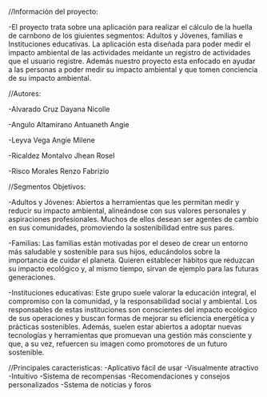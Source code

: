 //Información del proyecto: 

-El proyecto trata sobre una aplicación para realizar el cálculo de la huella de carnbono de los giuientes segmentos: Adultos y Jóvenes, familias e Instituciones educativas. La aplicación esta diseñada para poder medir el impacto ambiental de las actividades meidante un registro de actividades que el usuario registre. Además nuestro proyecto esta enfocado en ayudar a las personas a poder medir su impacto ambiental y que tomen conciencia de su impacto ambiental.


//Autores:

-Alvarado Cruz Dayana Nicolle

-Angulo Altamirano Antuaneth Angie

-Leyva Vega Angie Milene

-Ricaldez Montalvo Jhean Rosel

-Risco Morales Renzo Fabrizio




//Segmentos Objetivos:

-Adultos y Jóvenes:  Abiertos a herramientas que les permitan medir y reducir su impacto ambiental, alineándose con sus valores personales y aspiraciones profesionales. Muchos de ellos desean ser agentes de cambio en sus comunidades, promoviendo la sostenibilidad entre sus pares.

-Familias: Las familias están motivadas por el deseo de crear un entorno más saludable y sostenible para sus hijos, educándolos sobre la importancia de cuidar el planeta. Quieren establecer hábitos que reduzcan su impacto ecológico y, al mismo tiempo, sirvan de ejemplo para las futuras generaciones.

-Instituciones educativas: Este grupo suele valorar la educación integral, el compromiso con la comunidad, y la responsabilidad social y ambiental. Los responsables de estas instituciones son conscientes del impacto ecológico de sus operaciones y buscan formas de mejorar su eficiencia energética y prácticas sostenibles. Además, suelen estar abiertos a adoptar nuevas tecnologías y herramientas que promuevan una gestión más consciente y que, a su vez, refuercen su imagen como promotores de un futuro sostenible.



//Principales caracteristicas:
-Aplicativo fácil de usar
-Visualmente atractivo
-Intuitivo
-Sistema de recompensas
-Recomendaciones y consejos personalizados
-Sstema de noticias y foros
